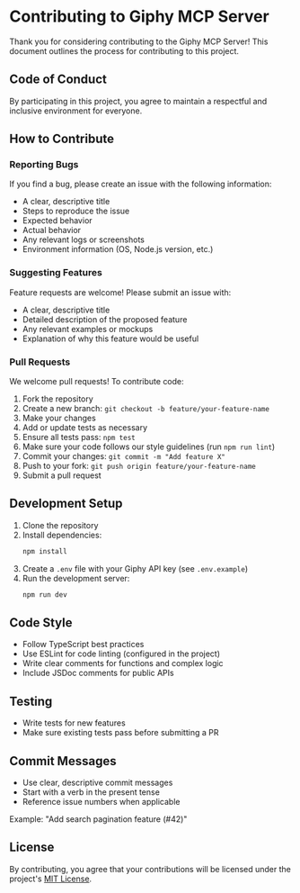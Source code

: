 # Contributing to Giphy MCP Server

Thank you for considering contributing to the Giphy MCP Server! This document outlines the process for contributing to this project.

## Code of Conduct

By participating in this project, you agree to maintain a respectful and inclusive environment for everyone.

## How to Contribute

### Reporting Bugs

If you find a bug, please create an issue with the following information:

- A clear, descriptive title
- Steps to reproduce the issue
- Expected behavior
- Actual behavior
- Any relevant logs or screenshots
- Environment information (OS, Node.js version, etc.)

### Suggesting Features

Feature requests are welcome! Please submit an issue with:

- A clear, descriptive title
- Detailed description of the proposed feature
- Any relevant examples or mockups
- Explanation of why this feature would be useful

### Pull Requests

We welcome pull requests! To contribute code:

1. Fork the repository
2. Create a new branch: `git checkout -b feature/your-feature-name`
3. Make your changes
4. Add or update tests as necessary
5. Ensure all tests pass: `npm test`
6. Make sure your code follows our style guidelines (run `npm run lint`)
7. Commit your changes: `git commit -m "Add feature X"`
8. Push to your fork: `git push origin feature/your-feature-name`
9. Submit a pull request

## Development Setup

1. Clone the repository
2. Install dependencies:
   ```bash
   npm install
   ```
3. Create a `.env` file with your Giphy API key (see `.env.example`)
4. Run the development server:
   ```bash
   npm run dev
   ```

## Code Style

- Follow TypeScript best practices
- Use ESLint for code linting (configured in the project)
- Write clear comments for functions and complex logic
- Include JSDoc comments for public APIs

## Testing

- Write tests for new features
- Make sure existing tests pass before submitting a PR

## Commit Messages

- Use clear, descriptive commit messages
- Start with a verb in the present tense
- Reference issue numbers when applicable

Example: "Add search pagination feature (#42)"

## License

By contributing, you agree that your contributions will be licensed under the project's [MIT License](LICENSE).
